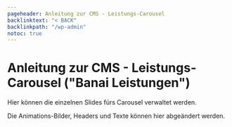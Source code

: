 ```yaml
---
pageheader: Anleitung zur CMS - Leistungs-Carousel
backlinktext: "< BACK"
backlinkpath: "/wp-admin"
notoc: true
---
```



# Anleitung zur CMS - Leistungs-Carousel ("Banai Leistungen")

Hier können die einzelnen Slides fürs Carousel verwaltet werden.

Die Animations-Bilder, Headers und Texte können hier abgeändert werden.


